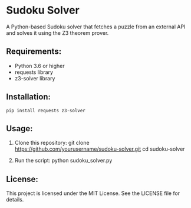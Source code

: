 # Sudoku Solver

A Python-based Sudoku solver that fetches a puzzle from an external API and solves it using the Z3 theorem prover.

## Requirements:
- Python 3.6 or higher
- requests library
- z3-solver library

## Installation:
```You can install the required libraries using pip:
pip install requests z3-solver
```

## Usage:
1. Clone this repository:
git clone https://github.com/yourusername/sudoku-solver.git
cd sudoku-solver

2. Run the script:
python sudoku_solver.py

## License:
This project is licensed under the MIT License. See the LICENSE file for details.